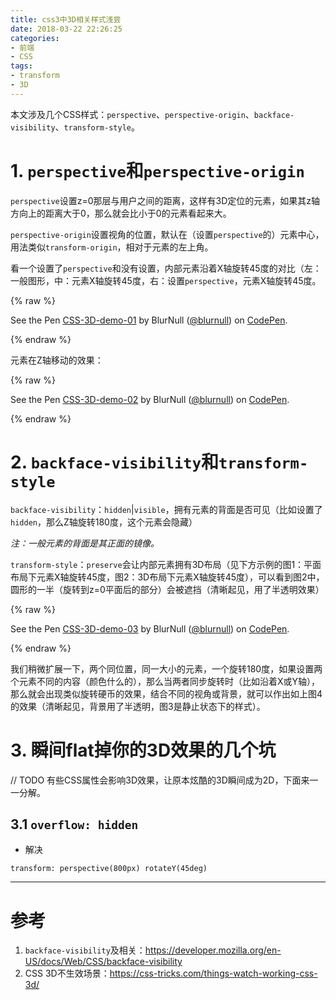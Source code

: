 ```yaml
---
title: css3中3D相关样式浅尝
date: 2018-03-22 22:26:25
categories:
- 前端
- CSS
tags:
- transform
- 3D
---
```


本文涉及几个CSS样式：`perspective`、`perspective-origin`、`backface-visibility`、`transform-style`。

# 1. `perspective`和`perspective-origin`

`perspective`设置z=0那层与用户之间的距离，这样有3D定位的元素，如果其z轴方向上的距离大于0，那么就会比小于0的元素看起来大。

`perspective-origin`设置视角的位置，默认在（设置`perspective`的）元素中心，用法类似`transform-origin`，相对于元素的左上角。

<!--more-->

看一个设置了`perspective`和没有设置，内部元素沿着X轴旋转45度的对比（左：一般图形，中：元素X轴旋转45度，右：设置`perspective`，元素X轴旋转45度。

{% raw %}
<p data-height="212" data-theme-id="dark" data-slug-hash="zWwXwR" data-default-tab="css,result" data-user="blurnull" data-embed-version="2" data-pen-title="CSS-3D-demo-01" class="codepen">See the Pen <a href="https://codepen.io/blurnull/pen/zWwXwR/">CSS-3D-demo-01</a> by BlurNull (<a href="https://codepen.io/blurnull">@blurnull</a>) on <a href="https://codepen.io">CodePen</a>.</p>
<script async src="https://static.codepen.io/assets/embed/ei.js"></script>
{% endraw %}

元素在Z轴移动的效果：

{% raw %}
<p data-height="224" data-theme-id="dark" data-slug-hash="jzwOWJ" data-default-tab="result" data-user="blurnull" data-embed-version="2" data-pen-title="CSS-3D-demo-02" class="codepen">See the Pen <a href="https://codepen.io/blurnull/pen/jzwOWJ/">CSS-3D-demo-02</a> by BlurNull (<a href="https://codepen.io/blurnull">@blurnull</a>) on <a href="https://codepen.io">CodePen</a>.</p>
<script async src="https://static.codepen.io/assets/embed/ei.js"></script>
{% endraw %}

# 2. `backface-visibility`和`transform-style`

`backface-visibility`：`hidden`|`visible`，拥有元素的背面是否可见（比如设置了`hidden`，那么Z轴旋转180度，这个元素会隐藏）

*注：一般元素的背面是其正面的镜像。*

`transform-style`：`preserve`会让内部元素拥有3D布局（见下方示例的图1：平面布局下元素X轴旋转45度，图2：3D布局下元素X轴旋转45度），可以看到图2中，圆形的一半（旋转到z=0平面后的部分）会被遮挡（清晰起见，用了半透明效果）

{% raw %}
<p data-height="240" data-theme-id="dark" data-slug-hash="ZxyEWz" data-default-tab="result" data-user="blurnull" data-embed-version="2" data-pen-title="CSS-3D-demo-03" class="codepen">See the Pen <a href="https://codepen.io/blurnull/pen/ZxyEWz/">CSS-3D-demo-03</a> by BlurNull (<a href="https://codepen.io/blurnull">@blurnull</a>) on <a href="https://codepen.io">CodePen</a>.</p>
<script async src="https://static.codepen.io/assets/embed/ei.js"></script>
{% endraw %}

我们稍微扩展一下，两个同位置，同一大小的元素，一个旋转180度，如果设置两个元素不同的内容（颜色什么的），那么当两者同步旋转时（比如沿着X或Y轴），那么就会出现类似旋转硬币的效果，结合不同的视角或背景，就可以作出如上图4的效果（清晰起见，背景用了半透明，图3是静止状态下的样式）。

# 3. 瞬间flat掉你的3D效果的几个坑
// TODO
有些CSS属性会影响3D效果，让原本炫酷的3D瞬间成为2D，下面来一一分解。

## 3.1 `overflow: hidden`

* 解决

`transform: perspective(800px) rotateY(45deg)`

-----
# 参考

1. `backface-visibility`及相关：https://developer.mozilla.org/en-US/docs/Web/CSS/backface-visibility
2. CSS 3D不生效场景：https://css-tricks.com/things-watch-working-css-3d/
